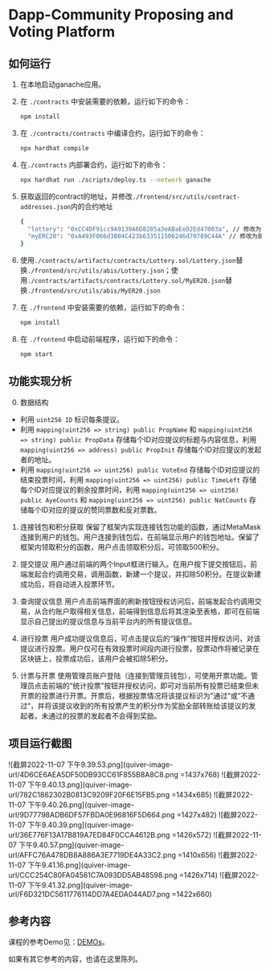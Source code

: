 
# Dapp-Community Proposing and Voting Platform

## 如何运行

1. 在本地启动ganache应用。

2. 在 `./contracts` 中安装需要的依赖，运行如下的命令：
    ```bash
    npm install
    ```
3. 在 `./contracts/contracts` 中编译合约，运行如下的命令：
    ```bash
    npx hardhat compile
    ```
4. 在`./contracts` 内部署合约，运行如下的命令：
    ```bash
    npx hardhat run ./scripts/deploy.ts --network ganache
    ```
5. 获取返回的contract的地址，并修改`./frontend/src/utils/contract-addresses.json`内的合约地址
    ```bash
    {
      "lottery": "0xCC4DF91cc9A9139A6D8285a3eABaEeD2Ed47003a", // 修改为部署得到的地址
      "myERC20": "0xA493F066d3B04C423b633511506246d70789C44A" // 修改为部署得到的地址
    }
    ```
6. 使用`./contracts/artifacts/contracts/Lottery.sol/Lottery.json`替换`./frontend/src/utils/abis/Lottery.json`；使用`./contracts/artifacts/contracts/Lottery.sol/MyER20.json`替换`./frontend/src/utils/abis/MyER20.json`
7. 在 `./frontend` 中安装需要的依赖，运行如下的命令：
    ```bash
    npm install
    ```
7. 在 `./frontend` 中启动前端程序，运行如下的命令：
    ```bash
    npm start
    ```

## 功能实现分析
0. 数据结构
  * 利用 `uint256 ID` 标识每条提议。
  * 利用 `mapping(uint256 => string) public PropName` 和 `mapping(uint256 => string) public PropData` 存储每个ID对应提议的标题与内容信息，利用 `mapping(uint256 => address) public PropInit` 存储每个ID对应提议的发起者的地址。
  * 利用 `mapping(uint256 => uint256) public VoteEnd` 存储每个ID对应提议的结束投票时间，利用 `mapping(uint256 => uint256) public TimeLeft`  存储每个ID对应提议的剩余投票时间，利用 `mapping(uint256 => uint256) public AyeCounts` 和 `mapping(uint256 => uint256) public NatCounts` 存储每个ID对应的提议的赞同票数和反对票数。
1. 连接钱包和积分获取
保留了框架内实现连接钱包功能的函数，通过MetaMask连接到用户的钱包。用户连接到钱包后，在前端显示用户的钱包地址。保留了框架内领取积分的函数，用户点击领取积分后，可领取500积分。

2. 提交提议
用户通过前端的两个Input框进行输入。在用户按下提交按钮后，前端发起合约调用交易，调用函数，新建一个提议，并扣除50积分。在提议新建成功后，将自动进入投票环节。

3. 查询提议信息
用户点击前端界面的刷新按钮授权访问后，前端发起合约调用交易，从合约账户取得相关信息，前端得到信息后将其渲染至表格，即可在前端显示自己提出的提议信息与当前平台内的所有提议信息。

4. 进行投票
用户成功提议信息后，可点击提议后的“操作”按钮并授权访问，对该提议进行投票。用户仅可在有效投票时间段内进行投票，投票动作将被记录在区块链上，投票成功后，该用户会被扣除5积分。

5. 计票与开票
使用管理员账户登陆（连接到管理员钱包），可使用开票功能。管理员点击前端的“统计投票”按钮并授权访问，即可对当前所有投票已结束但未开票的投票进行开票。开票后，根据投票情况将该提议标识为”通过“或”不通过“，并将该提议收到的所有投票产生的积分作为奖励全部转账给该提议的发起者。未通过的投票的发起者不会得到奖励。


## 项目运行截图

![截屏2022-11-07 下午9.39.53.png](quiver-image-url/4D6CE6AEA5DF50DB93CC61F855B8A8C8.png =1437x768)
![截屏2022-11-07 下午9.40.13.png](quiver-image-url/782C1862302B0813C9209F20F6E15FB5.png =1434x685)
![截屏2022-11-07 下午9.40.26.png](quiver-image-url/9D77798ADB6DF57FBDA0E96816F5D664.png =1427x482)
![截屏2022-11-07 下午9.40.39.png](quiver-image-url/36E776F13A17B819A7ED84F0CCA4612B.png =1426x572)
![截屏2022-11-07 下午9.40.57.png](quiver-image-url/AFFC76A478DB8A886A3E7719DE4A33C2.png =1410x656)
![截屏2022-11-07 下午9.41.16.png](quiver-image-url/CCC254C80FA04561C7A093DD5AB48598.png =1426x714)
![截屏2022-11-07 下午9.41.32.png](quiver-image-url/F6D321DC5611776114DD7A4EDA044AD7.png =1422x660)

## 参考内容

课程的参考Demo见：[DEMOs](https://github.com/LBruyne/blockchain-course-demos)。

如果有其它参考的内容，也请在这里陈列。
